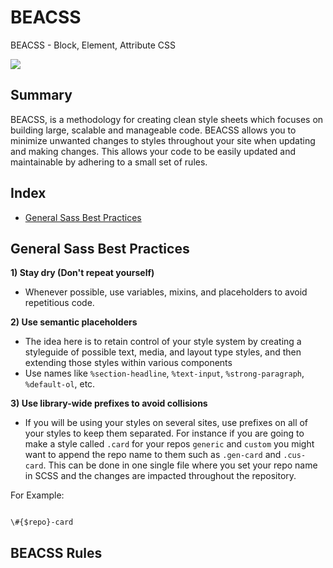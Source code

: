 # BEACSS

BEACSS - Block, Element, Attribute CSS

<img src="https://cloud.githubusercontent.com/assets/1434956/16282094/155700ba-387c-11e6-957f-fa5dfe0759f6.gif" />

## Summary
BEACSS, is a methodology for creating clean style sheets which focuses on building large, scalable and manageable code. BEACSS allows you to  minimize unwanted changes to styles throughout your site when updating and making changes. This allows your code to be easily updated and maintainable by adhering to a small set of rules.

## Index
* [General Sass Best Practices](google.com)



## General Sass Best Practices

**1) Stay dry (Don't repeat yourself)**

* Whenever possible, use variables, mixins, and placeholders to avoid repetitious code.

**2) Use semantic placeholders**
* The idea here is to retain control of your style system by creating a styleguide of possible text, media, and layout type styles, and then extending those styles within various components
* Use names like `%section-headline`, `%text-input`, `%strong-paragraph`,` %default-ol`, etc.

**3) Use library-wide prefixes to avoid collisions**
* If you will be using your styles on several sites, use prefixes on all of your styles to keep them separated. For instance if you are going to make a style called `.card` for your repos `generic` and `custom` you might want to append the repo name to them such as `.gen-card` and `.cus-card`. This can be done in one single file where you set your repo name in SCSS and the changes are impacted throughout the repository.

For Example:
```$repo = 'gen';

\#{$repo}-card
```



## BEACSS Rules
